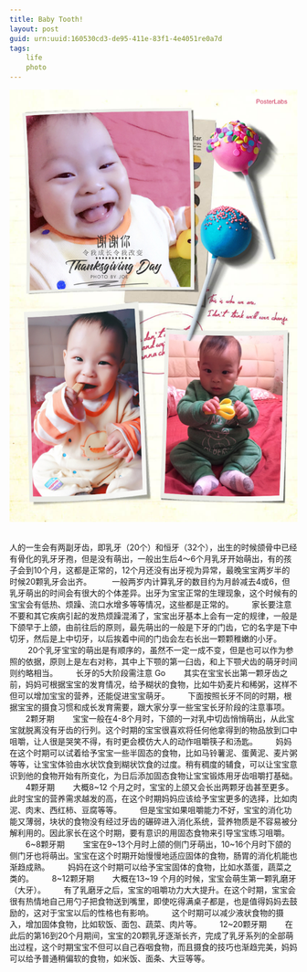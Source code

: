 ```yaml
---
title: Baby Tooth!
layout: post
guid: urn:uuid:160530cd3-de95-411e-83f1-4e4051re0a7d
tags:    
    life   
    photo
---
```

![Baby tooth](/media/files/2017/tooth.JPG) 

人的一生会有两副牙齿，即乳牙（20个）和恒牙（32个），出生的时候颌骨中已经有骨化的乳牙牙孢，但是没有萌出，一般出生后4～6个月乳牙开始萌出，有的孩子会到10个月，这都是正常的，12个月还没有出牙视为异常，最晚宝宝两岁半的时候20颗乳牙会出齐。 　　
一般两岁内计算乳牙的数目约为月龄减去4或6，但乳牙萌出的时间会有很大的个体差异。出牙为宝宝正常的生理现象，这个时候有的宝宝会有低热、烦躁、流口水增多等等情况，这些都是正常的。
　　家长要注意不要和其它疾病引起的发热烦躁混淆了，宝宝出牙基本上会有一定的规律，一般是下颌早于上颌，由前往后的原则，最先萌出的一般是下牙的门齿，它的名字是下中切牙，然后是上中切牙，以后挨着中间的门齿会左右长出一颗颗稚嫩的小牙。 
　　 20个乳牙宝宝的萌出是有顺序的，虽然不一定一成不变，但是也可以作为参照的依据，原则上是左右对称，其中上下颚的第一臼齿，和上下颚犬齿的萌牙时间则约略相当。
　　长牙的5大阶段需注意 Go 
　　其实在宝宝长出第一颗牙齿之前，妈妈可根据宝宝的发育情况，给予糊状的食物，比如牛奶麦片和稀粥，这样不但可以增加宝宝的营养，还能促进宝宝萌牙。
　　下面按照长牙不同的时期，根据宝宝的摄食习惯和成长发育需要，跟大家分享一些宝宝长牙阶段的注意事项。
　　2颗牙期
　　宝宝一般在4-8个月时，下颌的一对乳中切齿悄悄萌出，从此宝宝就脱离没有牙齿的行列。这个时期的宝宝很喜欢将任何他拿得到的物品放到口中咀嚼，让人很是哭笑不得，有时更会模仿大人的动作咀嚼筷子和汤匙。
　　妈妈在这个时期可以试着给予宝宝一些半固态的食物，比如马铃薯泥、蛋黄泥、麦片粥等等，让宝宝体验由水状饮食到糊状饮食的过度。稍有稠度的辅食，可以让宝宝意识到他的食物开始有所变化，为日后添加固态食物让宝宝锻炼用牙齿咀嚼打基础。
　　4颗牙期
　　大概8~12 个月之时，宝宝的上颌又会长出两颗牙齿甚至更多。此时宝宝的营养需求越发的高，在这个时期妈妈应该给予宝宝更多的选择，比如肉泥、肉末、西红柿、豆腐等等。
　　但是宝宝如果咀嚼能力不好，宝宝的消化功能又薄弱，块状的食物没有经过牙齿的碾碎进入消化系统，营养物质是不容易被分解利用的。因此家长在这个时期，要有意识的用固态食物来引导宝宝练习咀嚼。
　　6~8颗牙期
　　宝宝在9~13个月时上颌的侧门牙萌出，10~16个月时下颌的侧门牙也将萌出。宝宝在这个时期开始慢慢地适应固体的食物，肠胃的消化机能也渐趋成熟。
　　妈妈在这个时期可以给予宝宝固体的食物，比如水蒸蛋，蔬菜之类的。
　　8~12颗牙期
　　大概在13~19 个月的时候，宝宝会萌生第一颗乳磨牙（大牙）。
　　有了乳磨牙之后，宝宝的咀嚼功力大大提升。在这个时期，宝宝会很有热情地自己用勺子把食物送到嘴里，即使吃得满桌子都是，也是值得妈妈去鼓励的，这对于宝宝以后的性格也有影响。
　　这个时期可以减少液状食物的摄入，增加固体食物，比如软饭、面包、蔬菜、肉片等。
　　12~20颗牙期
　　在此后的第16到20个月期间，宝宝的20颗乳牙逐渐长齐，完成了乳牙系列的全部萌出过程，这个时期宝宝不但可以自己吞咽食物，而且摄食的技巧也渐趋完美，妈妈可以给予普通稍偏软的食物，如米饭、面条、大豆等等。   
